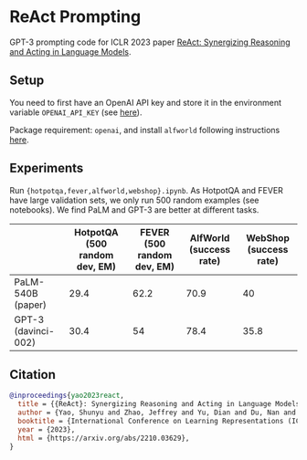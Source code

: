 # ReAct Prompting

GPT-3 prompting code for ICLR 2023 paper [ReAct: Synergizing Reasoning and Acting in Language Models](https://arxiv.org/abs/2210.03629).

## Setup
You need to first have an OpenAI API key and store it in the environment variable ``OPENAI_API_KEY`` (see [here](https://help.openai.com/en/articles/5112595-best-practices-for-api-key-safety)).

Package requirement: ``openai``, and install ``alfworld`` following instructions [here](https://github.com/alfworld/alfworld).

## Experiments
Run ``{hotpotqa,fever,alfworld,webshop}.ipynb``. As HotpotQA and FEVER have large validation sets, we only run 500 random examples (see notebooks). We find PaLM and GPT-3 are better at different tasks.


|                    | HotpotQA (500 random dev, EM) | FEVER (500 random dev, EM) | AlfWorld (success rate) | WebShop  (success rate) |
|--------------------|-------------------------------|----------------------------|-------------------------|-------------------------|
| PaLM-540B (paper)  | 29.4                          | 62.2                       | 70.9                    | 40                      |
| GPT-3 (davinci-002) | 30.4                          | 54                         | 78.4                    | 35.8                    |

## Citation

```bibtex
@inproceedings{yao2023react,
  title = {{ReAct}: Synergizing Reasoning and Acting in Language Models},
  author = {Yao, Shunyu and Zhao, Jeffrey and Yu, Dian and Du, Nan and Shafran, Izhak and Narasimhan, Karthik and Cao, Yuan},
  booktitle = {International Conference on Learning Representations (ICLR) },
  year = {2023},
  html = {https://arxiv.org/abs/2210.03629},
}
```
